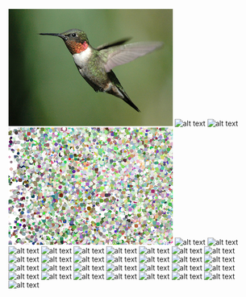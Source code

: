 ![alt text](https://raw.githubusercontent.com/sbeckeriv/make-me-an-image/master/base.png "base")
![alt
text](https://raw.githubusercontent.com/sbeckeriv/make-me-an-image/master/example/run_0.png)
![alt
text](https://raw.githubusercontent.com/sbeckeriv/make-me-an-image/master/example/run_10000.png)
![alt text](https://raw.githubusercontent.com/sbeckeriv/make-me-an-image/master/example/run_20000.png)
![alt
text](https://raw.githubusercontent.com/sbeckeriv/make-me-an-image/master/example/run_30000.png)
![alt
text](https://raw.githubusercontent.com/sbeckeriv/make-me-an-image/master/example/run_500000.png)
![alt
text](https://raw.githubusercontent.com/sbeckeriv/make-me-an-image/master/example/run_120000.png)
![alt
text](https://raw.githubusercontent.com/sbeckeriv/make-me-an-image/master/example/run_130000.png)
![alt
text](https://raw.githubusercontent.com/sbeckeriv/make-me-an-image/master/example/run_140000.png)
![alt
text](https://raw.githubusercontent.com/sbeckeriv/make-me-an-image/master/example/run_150000.png)
![alt
text](https://raw.githubusercontent.com/sbeckeriv/make-me-an-image/master/example/run_160000.png)
![alt
text](https://raw.githubusercontent.com/sbeckeriv/make-me-an-image/master/example/run_250000.png)
![alt
text](https://raw.githubusercontent.com/sbeckeriv/make-me-an-image/master/example/run_260000.png)
![alt
text](https://raw.githubusercontent.com/sbeckeriv/make-me-an-image/master/example/run_270000.png)
![alt
text](https://raw.githubusercontent.com/sbeckeriv/make-me-an-image/master/example/run_280000.png)
![alt
text](https://raw.githubusercontent.com/sbeckeriv/make-me-an-image/master/example/run_300000.png)
![alt
text](https://raw.githubusercontent.com/sbeckeriv/make-me-an-image/master/example/run_1000000.png)
![alt
text](https://raw.githubusercontent.com/sbeckeriv/make-me-an-image/master/example/run_1500000.png)
![alt
text](https://raw.githubusercontent.com/sbeckeriv/make-me-an-image/master/example/run_2000000.png)
![alt
text](https://raw.githubusercontent.com/sbeckeriv/make-me-an-image/master/example/run_2500000.png)
![alt
text](https://raw.githubusercontent.com/sbeckeriv/make-me-an-image/master/example/run_3000000.png)
![alt
text](https://raw.githubusercontent.com/sbeckeriv/make-me-an-image/master/example/run_3500000.png)
![alt
text](https://raw.githubusercontent.com/sbeckeriv/make-me-an-image/master/example/run_4000000.png)
![alt
text](https://raw.githubusercontent.com/sbeckeriv/make-me-an-image/master/example/run_4500000.png)
![alt
text](https://raw.githubusercontent.com/sbeckeriv/make-me-an-image/master/example/run_5000000.png)
![alt
text](https://raw.githubusercontent.com/sbeckeriv/make-me-an-image/master/example/run_5500000.png)
![alt
text](https://raw.githubusercontent.com/sbeckeriv/make-me-an-image/master/example/run_6000000.png)
![alt
text](https://raw.githubusercontent.com/sbeckeriv/make-me-an-image/master/example/run_6500000.png)
![alt
text](https://raw.githubusercontent.com/sbeckeriv/make-me-an-image/master/example/run_7000000.png)
![alt
text](https://raw.githubusercontent.com/sbeckeriv/make-me-an-image/master/example/run_7500000.png)
![alt
text](https://raw.githubusercontent.com/sbeckeriv/make-me-an-image/master/example/run_8000000.png)
![alt
text](https://raw.githubusercontent.com/sbeckeriv/make-me-an-image/master/example/run_8500000.png)
![alt
text](https://raw.githubusercontent.com/sbeckeriv/make-me-an-image/master/example/run_9000000.png)
![alt
text](https://raw.githubusercontent.com/sbeckeriv/make-me-an-image/master/example/run_9500000.png)
![alt
text](https://raw.githubusercontent.com/sbeckeriv/make-me-an-image/master/example/run_9999999.png)

